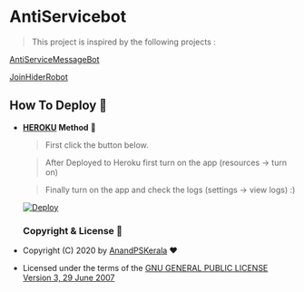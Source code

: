 # AntiServicebot

> This project is inspired by the following projects :

[AntiServiceMessageBot](https://t.me/AntiServiceMessageBot)

[JoinHiderRobot](https://t.me/JoinHiderRobot)

## How To Deploy 👷

* **[HEROKU](https://www.heroku.com/) Method** 🔧

  > First click the button below. 

  > After Deployed to Heroku first turn on the app (resources -> turn on) 

  > Finally turn on the app and check the logs (settings -> view logs) :)

  [![Deploy](https://www.herokucdn.com/deploy/button.svg)](https://heroku.com/deploy?template=https://github.com/Anandpskerala/antiservicebot/tree/master)


  ### Copyright & License 👮

* Copyright (C) 2020 by [AnandPSKerala](https://github.com/Anandpskerala) ❤️️
* Licensed under the terms of the [GNU GENERAL PUBLIC LICENSE Version 3, 29 June 2007](https://github.com/Anandpskerala/antiservicebot/blob/master/LICENSE)
